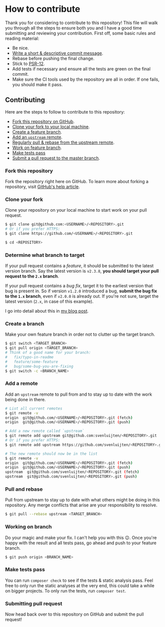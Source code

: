 # How to contribute
Thank you for considering to contribute to this repository! This file will walk you through all the steps to ensure both
you and I have a good time submitting and reviewing your contribution. First off, some basic rules and reading material:

- Be nice.
- [Write a short & descriptive commit message](http://chris.beams.io/posts/git-commit/).
- Rebase before pushing the final change.
- Stick to [PSR-12](http://www.php-fig.org/psr/psr-12/).
- Add tests if necessary and ensure all the tests are green on the final commit.
- Make sure the CI tools used by the repository are all in order. If one fails, you should make it pass.

## Contributing
Here are the steps to follow to contribute to this repository:

- [Fork this repository on GitHub](#fork-this-repository).
- [Clone your fork to your local machine](#clone-your-fork).
- [Create a feature branch](#create-a-branch).
- [Add an `upstream` remote](#add-a-remote).
- [Regularly pull & rebase from the upstream remote](#pull-and-rebase).
- [Work on feature branch](#working-on-branch).
- [Make tests pass](#make-tests-pass)
- [Submit a pull request to the master branch](#submitting-pull-request).

### Fork this repository
Fork the repository right here on GitHub. To learn more about forking a repository, visit
[GitHub's help article](https://help.github.com/articles/fork-a-repo/).

### Clone your fork
Clone your repository on your local machine to start work on your pull request.

```bash
$ git clone git@github.com:<USERNAME>/<REPOSITORY>.git
# Or if you prefer HTTPS:
$ git clone https://github.com/<USERNAME>/<REPOSITORY>.git

$ cd <REPOSITORY>
```

### Determine what branch to target
If your pull request contains a _feature_, it should be submitted to the latest version branch. Say the latest version
is `v2.3.8`, **you should target your pull request to the `2.x` branch**. 

If your pull request contains a _bug fix_, target it to the earliest version that bug is present in. So if version 
`v1.2.0` introduced a bug, **submit the bug fix to the `1.x` branch**, even if `v2.0.0` is already out. If you're not sure,
target the latest version (`2.x`, in case of this example).

I go into detail about this in [my blog post](https://svenluijten.com/posts/tagging-and-branching-strategy-for-libraries-and-packages).

### Create a branch
Make your own feature branch in order not to clutter up the target branch.

```bash
$ git switch <TARGET_BRANCH>
$ git pull origin <TARGET_BRANCH>
# Think of a good name for your branch:
#   fix/typo-in-readme
#   feature/some-feature
#   bug/some-bug-you-are-fixing
$ git switch -c <BRANCH_NAME>
```

### Add a remote
Add an `upstream` remote to pull from and to stay up to date with the work being done in there.

```bash
# List all current remotes
$ git remote -v
origin  git@github.com/<USERNAME>/<REPOSITORY>.git (fetch)
origin  git@github.com/<USERNAME>/<REPOSITORY>.git (push)

# Add a new remote called `upstream`
$ git remote add upstream git@github.com:svenluijten/<REPOSITORY>.git
# Or if you prefer HTTPS:
$ git remote add upstream https://github.com/svenluijten/<REPOSITORY>.git

# The new remote should now be in the list
$ git remote -v
origin  git@github.com/<USERNAME>/<REPOSITORY>.git (fetch)
origin  git@github.com/<USERNAME>/<REPOSITORY>.git (push)
upstream  git@github.com/svenluijten/<REPOSITORY>.git (fetch)
upstream  git@github.com/svenluijten/<REPOSITORY>.git (push)
```

### Pull and rebase
Pull from upstream to stay up to date with what others might be doing in this repository. Any merge conflicts that arise
are your responsibility to resolve.

```bash
$ git pull --rebase upstream <TARGET_BRANCH>
```

### Working on branch
Do your magic and make your fix. I can't help you with this 😉. Once you're happy with the result and all tests pass,
go ahead and push to your feature branch.

```bash
$ git push origin <BRANCH_NAME>
```

### Make tests pass
You can run `composer check` to see if the tests & static analysis pass. Feel free to only run the static analyses at the
very end, this could take a while on bigger projects. To only run the tests, run `composer test`.

### Submitting pull request
Now head back over to this repository on GitHub and submit the pull request!
